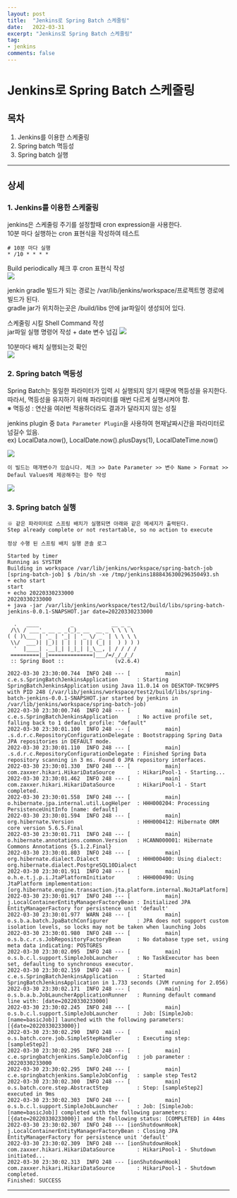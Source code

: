 ```yaml
---
layout: post
title:  "Jenkins로 Spring Batch 스케줄링"
date:   2022-03-31
excerpt: "Jenkins로 Spring Batch 스케줄링"
tag:
- jenkins 
comments: false
---
```



# Jenkins로 Spring Batch 스케줄링


## 목차
1. Jenkins를 이용한 스케줄링
2. Spring batch 멱등성
3. Spring batch 실행



___




## __상세__

### 1. Jenkins를 이용한 스케줄링
jenkins은 스케줄링 주기를 설정할때 cron expression을 사용한다.  
10분 마다 실행하는 cron 표현식을 작성하여 테스트 

```
# 10분 마다 실행
* /10 * * * *
```
Build periodically 체크 후 cron 표현식 작성  
<img src = "https://user-images.githubusercontent.com/28687900/160622802-c5689e51-dbb1-43b9-a955-0bca09652625.png">

jenkin gradle 빌드가 되는 경로는  /var/lib/jenkins/workspace/프로젝트명 경로에 빌드가 된다.  
gradle jar가 위치하는곳은 /build/libs 안에 jar파일이 생성되어 있다.

스케줄링 시킬 Shell Command 작성  
jar파일 실행 명령어 작성 + date 변수 넘김
<img src = "https://user-images.githubusercontent.com/28687900/160855712-6f84aac7-c2fa-4a4b-91c8-a7747e9920b6.png">


10분마다 배치 실행되는것 확인  
<img src = "https://user-images.githubusercontent.com/28687900/160865835-1da42a0a-d005-4479-95d1-012ce45aa9c9.png">



### 2. Spring batch 멱등성

Spring Batch는 동일한 파라미터가 입력 시 실행되지 않기 때문에 멱등성을 유지한다.  
따라서, 멱등성을 유지하기 위해 파라미터를 매번 다르게 실행시켜야 함.  
&#8251; 멱등성 : 연산을 여러번 적용하더라도 결과가 달라지지 않는 성질


jenkins plugin 중 ```Data Parameter Plugin```을 사용하여 현재날짜시간을 파라미터로 넘길수 있음.  
ex) LocalData.now(), LocalDate.now().plusDays(1), LocalDateTime.now()


<img src = "https://user-images.githubusercontent.com/28687900/160855965-cfab05d8-79c0-4aeb-9eb7-545a28c5914f.png">


```
이 빌드는 매개변수가 있습니다. 체크 >> Date Parameter >> 변수 Name > Format >> Defaul Values에 제공해주는 함수 작성
```
<img src = "https://user-images.githubusercontent.com/28687900/160855850-14968b76-729c-4460-bfb4-79c4e7f343d4.png">


### 3. Spring batch 실행

```
※ 같은 파라미터로 스프링 배치가 실행되면 아래와 같은 메세지가 출력된다.
Step already complete or not restartable, so no action to execute
```

``` 정상 수행 된 스프링 배치 실행 콘솔 로그 ```
```
Started by timer
Running as SYSTEM
Building in workspace /var/lib/jenkins/workspace/spring-batch-job
[spring-batch-job] $ /bin/sh -xe /tmp/jenkins1888436300296350493.sh
+ echo start
start
+ echo 20220330233000
20220330233000
+ java -jar /var/lib/jenkins/workspace/test2/build/libs/spring-batch-jenkins-0.0.1-SNAPSHOT.jar date=20220330233000

  .   ____          _            __ _ _
 /\\ / ___'_ __ _ _(_)_ __  __ _ \ \ \ \
( ( )\___ | '_ | '_| | '_ \/ _` | \ \ \ \
 \\/  ___)| |_)| | | | | || (_| |  ) ) ) )
  '  |____| .__|_| |_|_| |_\__, | / / / /
 =========|_|==============|___/=/_/_/_/
 :: Spring Boot ::                (v2.6.4)

2022-03-30 23:30:00.744  INFO 248 --- [           main] c.e.s.SpringBatchJenkinsApplication      : Starting SpringBatchJenkinsApplication using Java 11.0.14 on DESKTOP-TKC9PP5 with PID 248 (/var/lib/jenkins/workspace/test2/build/libs/spring-batch-jenkins-0.0.1-SNAPSHOT.jar started by jenkins in /var/lib/jenkins/workspace/spring-batch-job)
2022-03-30 23:30:00.746  INFO 248 --- [           main] c.e.s.SpringBatchJenkinsApplication      : No active profile set, falling back to 1 default profile: "default"
2022-03-30 23:30:01.100  INFO 248 --- [           main] .s.d.r.c.RepositoryConfigurationDelegate : Bootstrapping Spring Data JPA repositories in DEFAULT mode.
2022-03-30 23:30:01.110  INFO 248 --- [           main] .s.d.r.c.RepositoryConfigurationDelegate : Finished Spring Data repository scanning in 3 ms. Found 0 JPA repository interfaces.
2022-03-30 23:30:01.330  INFO 248 --- [           main] com.zaxxer.hikari.HikariDataSource       : HikariPool-1 - Starting...
2022-03-30 23:30:01.462  INFO 248 --- [           main] com.zaxxer.hikari.HikariDataSource       : HikariPool-1 - Start completed.
2022-03-30 23:30:01.558  INFO 248 --- [           main] o.hibernate.jpa.internal.util.LogHelper  : HHH000204: Processing PersistenceUnitInfo [name: default]
2022-03-30 23:30:01.594  INFO 248 --- [           main] org.hibernate.Version                    : HHH000412: Hibernate ORM core version 5.6.5.Final
2022-03-30 23:30:01.711  INFO 248 --- [           main] o.hibernate.annotations.common.Version   : HCANN000001: Hibernate Commons Annotations {5.1.2.Final}
2022-03-30 23:30:01.803  INFO 248 --- [           main] org.hibernate.dialect.Dialect            : HHH000400: Using dialect: org.hibernate.dialect.PostgreSQL10Dialect
2022-03-30 23:30:01.911  INFO 248 --- [           main] o.h.e.t.j.p.i.JtaPlatformInitiator       : HHH000490: Using JtaPlatform implementation: [org.hibernate.engine.transaction.jta.platform.internal.NoJtaPlatform]
2022-03-30 23:30:01.917  INFO 248 --- [           main] j.LocalContainerEntityManagerFactoryBean : Initialized JPA EntityManagerFactory for persistence unit 'default'
2022-03-30 23:30:01.977  WARN 248 --- [           main] o.s.b.a.batch.JpaBatchConfigurer         : JPA does not support custom isolation levels, so locks may not be taken when launching Jobs
2022-03-30 23:30:01.980  INFO 248 --- [           main] o.s.b.c.r.s.JobRepositoryFactoryBean     : No database type set, using meta data indicating: POSTGRES
2022-03-30 23:30:02.095  INFO 248 --- [           main] o.s.b.c.l.support.SimpleJobLauncher      : No TaskExecutor has been set, defaulting to synchronous executor.
2022-03-30 23:30:02.159  INFO 248 --- [           main] c.e.s.SpringBatchJenkinsApplication      : Started SpringBatchJenkinsApplication in 1.733 seconds (JVM running for 2.056)
2022-03-30 23:30:02.171  INFO 248 --- [           main] o.s.b.a.b.JobLauncherApplicationRunner   : Running default command line with: [date=20220330233000]
2022-03-30 23:30:02.245  INFO 248 --- [           main] o.s.b.c.l.support.SimpleJobLauncher      : Job: [SimpleJob: [name=basicJob]] launched with the following parameters: [{date=20220330233000}]
2022-03-30 23:30:02.290  INFO 248 --- [           main] o.s.batch.core.job.SimpleStepHandler     : Executing step: [sampleStep2]
2022-03-30 23:30:02.295  INFO 248 --- [           main] c.e.springbatchjenkins.SampleJobConfig   : job parameter : 20220330233000
2022-03-30 23:30:02.295  INFO 248 --- [           main] c.e.springbatchjenkins.SampleJobConfig   : sample step Test2
2022-03-30 23:30:02.300  INFO 248 --- [           main] o.s.batch.core.step.AbstractStep         : Step: [sampleStep2] executed in 9ms
2022-03-30 23:30:02.303  INFO 248 --- [           main] o.s.b.c.l.support.SimpleJobLauncher      : Job: [SimpleJob: [name=basicJob]] completed with the following parameters: [{date=20220330233000}] and the following status: [COMPLETED] in 44ms
2022-03-30 23:30:02.307  INFO 248 --- [ionShutdownHook] j.LocalContainerEntityManagerFactoryBean : Closing JPA EntityManagerFactory for persistence unit 'default'
2022-03-30 23:30:02.309  INFO 248 --- [ionShutdownHook] com.zaxxer.hikari.HikariDataSource       : HikariPool-1 - Shutdown initiated...
2022-03-30 23:30:02.313  INFO 248 --- [ionShutdownHook] com.zaxxer.hikari.HikariDataSource       : HikariPool-1 - Shutdown completed.
Finished: SUCCESS
```


___
